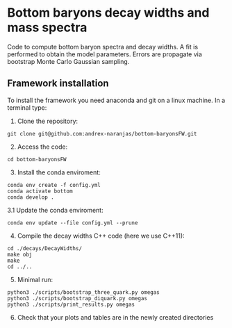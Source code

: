 # Bottom baryons decay widths and mass spectra

Code to compute bottom baryon spectra and decay widths. A fit is performed to obtain the model parameters. Errors are propagate via bootstrap Monte Carlo Gaussian sampling.

## Framework installation

To install the framework you need anaconda and git on a linux machine. In a terminal type:
1. Clone the repository:
  ```
  git clone git@github.com:andrex-naranjas/bottom-baryonsFW.git
  ```
2. Access the code:
  ```
  cd bottom-baryonsFW
  ```
3. Install the conda enviroment:
  ```
  conda env create -f config.yml
  conda activate bottom
  conda develop .
  ```
3.1 Update the conda enviroment:
   ```
   conda env update --file config.yml --prune
   ```
4. Compile the decay widths C++ code (here we use C++11):
  ```
  cd ./decays/DecayWidths/
  make obj
  make
  cd ../..
  ```
5. Minimal run:
  ```
  python3 ./scripts/bootstrap_three_quark.py omegas
  python3 ./scripts/bootstrap_diquark.py omegas
  python3 ./scripts/print_results.py omegas
  ```
6. Check that your plots and tables are in the newly created directories